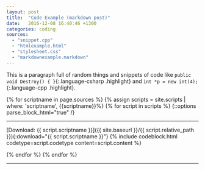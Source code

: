 ```yaml
---
layout: post
title:  "Code Example (markdown post)"
date:   2016-12-08 16:40:46 +1300
categories: coding
sources: 
  - "snippet.cpp"
  - "htmlexample.html"
  - "stylesheet.css"
  - "markdownexample.markdown"
---
```

This is a paragraph full of random things and snippets of code like `public void Destroy() { }`{:.language-csharp .highlight} and `int *p = new int(4);`{:.language-cpp .highlight}.

{% for scriptname in page.sources %}
{% assign scripts = site.scripts | where: 'scriptname', {{scriptname}}%}
{% for script in scripts %}
{::options parse_block_html="true" /}
<div>

---

[Download: {{ script.scriptname }}]({{ site.baseurl }}/{{ script.relative_path }}){:download="{{ script.scriptname }}"}
{% include codeblock.html codetype=script.codetype content=script.content %}

</div>
{% endfor %}
{% endfor %}

---